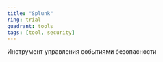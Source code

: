 ```yaml
---
title: "Splunk"
ring: trial
quadrant: tools
tags: [tool, security]
---
```


Инструмент управления событиями безопасности
